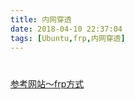 ```yaml
---
title: 内网穿透
date: 2018-04-10 22:37:04
tags: [Ubuntu,frp,内网穿透]
---
```



#  
<!--more-->
[参考网站～frp方式](https://blog.csdn.net/u013144287/article/details/78589643)
